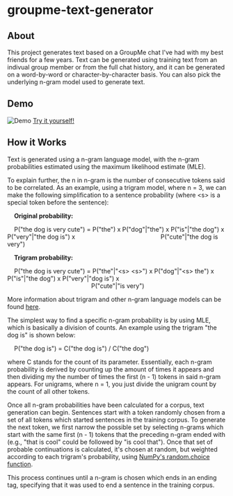 # groupme-text-generator

## About
This project generates text based on a GroupMe chat I've had with my best friends for a few years. Text can be generated using training text from an indivual group member or from the full chat history, and it can be generated on a word-by-word or character-by-character basis. You can also pick the underlying n-gram model used to generate text.

## Demo
![Demo](https://cloud.githubusercontent.com/assets/8710772/26006273/d113d3fa-3709-11e7-97c2-2722381c89d3.gif)
[Try it yourself!](http://groupme-text-generator.herokuapp.com/)

## How it Works
Text is generated using a n-gram language model, with the n-gram probabilities estimated using the maximum likelihood estimate (MLE).

To explain further, the n in n-gram is the number of consecutive tokens said to be correlated. As an example, using a trigram model, where n = 3, we can make the following simplification to a sentence probability (where &lt;s&gt; is a special token before the sentence):

&nbsp;&nbsp;&nbsp;&nbsp;**Original probability:**

&nbsp;&nbsp;&nbsp;&nbsp;P("the dog is very cute") = P("the") x P("dog"|"the") x P("is"|"the dog") x P("very"|"the dog is") x
&nbsp;&nbsp;&nbsp;&nbsp;&nbsp;&nbsp;&nbsp;&nbsp;&nbsp;&nbsp;&nbsp;&nbsp;&nbsp;&nbsp;&nbsp;&nbsp;&nbsp;&nbsp;&nbsp;&nbsp;&nbsp;&nbsp;&nbsp;&nbsp;&nbsp;&nbsp;&nbsp;&nbsp;&nbsp;&nbsp;&nbsp;&nbsp;&nbsp;&nbsp;&nbsp;&nbsp;&nbsp;&nbsp;&nbsp;&nbsp;&nbsp;&nbsp;&nbsp;&nbsp;&nbsp;&nbsp;&nbsp;&nbsp;&nbsp;P("cute"|"the dog is very")

&nbsp;&nbsp;&nbsp;&nbsp;**Trigram probability:**

&nbsp;&nbsp;&nbsp;&nbsp;P("the dog is very cute") = P("the"|"&lt;s&gt; &lt;s&gt;") x P("dog"|"&lt;s&gt; the") x P("is"|"the dog") x P("very"|"dog is") x &nbsp;&nbsp;&nbsp;&nbsp;&nbsp;&nbsp;&nbsp;&nbsp;&nbsp;&nbsp;&nbsp;&nbsp;&nbsp;&nbsp;&nbsp;&nbsp;&nbsp;&nbsp;&nbsp;&nbsp;&nbsp;&nbsp;&nbsp;&nbsp;&nbsp;&nbsp;&nbsp;&nbsp;&nbsp;&nbsp;&nbsp;&nbsp;&nbsp;&nbsp;&nbsp;&nbsp;&nbsp;&nbsp;&nbsp;&nbsp;&nbsp;&nbsp;&nbsp;&nbsp;&nbsp;&nbsp;&nbsp;&nbsp;&nbsp;P("cute"|"is very")

More information about trigram and other n-gram language models can be found [here](https://en.wikipedia.org/wiki/N-gram).

The simplest way to find a specific n-gram probability is by using MLE, which is basically a division of counts. An example using the trigram "the dog is" is shown below:

&nbsp;&nbsp;&nbsp;&nbsp;P("the dog is") = C("the dog is") / C("the dog")

where C stands for the count of its parameter. Essentially, each n-gram probability is derived by counting up the amount of times it appears and then dividing my the number of times the first (n - 1) tokens in said n-gram appears. For unigrams, where n = 1, you just divide the unigram count by the count of all other tokens.

Once all n-gram probabilities have been calculated for a corpus, text generation can begin. Sentences start with a token randomly chosen from a set of all tokens which started sentences in the training corpus. To generate the next token, we first narrow the possible set by selecting n-grams which start with the same first (n - 1) tokens that the preceding n-gram ended with (e.g., "that is cool" could be followed by "is cool that"). Once that set of probable continuations is calculated, it's chosen at random, but weighted according to each trigram's probability, using [NumPy's random.choice function](https://docs.scipy.org/doc/numpy/reference/generated/numpy.random.choice.html).

This process continues until a n-gram is chosen which ends in an ending tag, specifying that it was used to end a sentence in the training corpus.
